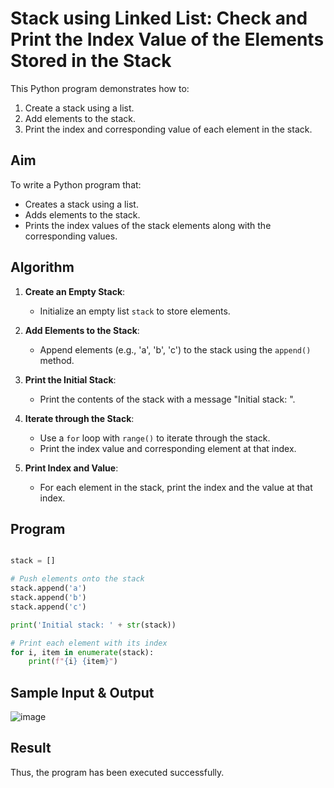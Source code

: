 #  Stack using Linked List: Check and Print the Index Value of the Elements Stored in the Stack

This Python program demonstrates how to:
1. Create a stack using a list.
2. Add elements to the stack.
3. Print the index and corresponding value of each element in the stack.

##  Aim

To write a Python program that:
- Creates a stack using a list.
- Adds elements to the stack.
- Prints the index values of the stack elements along with the corresponding values.

##  Algorithm

1. **Create an Empty Stack**:
   - Initialize an empty list `stack` to store elements.

2. **Add Elements to the Stack**:
   - Append elements (e.g., 'a', 'b', 'c') to the stack using the `append()` method.

3. **Print the Initial Stack**:
   - Print the contents of the stack with a message "Initial stack: ".

4. **Iterate through the Stack**:
   - Use a `for` loop with `range()` to iterate through the stack.
   - Print the index value and corresponding element at that index.

5. **Print Index and Value**:
   - For each element in the stack, print the index and the value at that index.

##  Program

```python

stack = []

# Push elements onto the stack
stack.append('a')
stack.append('b')
stack.append('c')

print('Initial stack: ' + str(stack))

# Print each element with its index
for i, item in enumerate(stack):
    print(f"{i} {item}")

```

## Sample Input & Output

![image](https://github.com/user-attachments/assets/7fdd9f0e-1b19-43e3-a440-fce40c60edea)

## Result

Thus, the program has been executed successfully.
